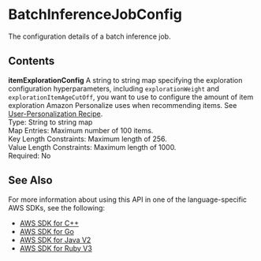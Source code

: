 # BatchInferenceJobConfig<a name="API_BatchInferenceJobConfig"></a>

The configuration details of a batch inference job\.

## Contents<a name="API_BatchInferenceJobConfig_Contents"></a>

 **itemExplorationConfig**   <a name="personalize-Type-BatchInferenceJobConfig-itemExplorationConfig"></a>
A string to string map specifying the exploration configuration hyperparameters, including `explorationWeight` and `explorationItemAgeCutOff`, you want to use to configure the amount of item exploration Amazon Personalize uses when recommending items\. See [User\-Personalization Recipe](native-recipe-new-item-USER_PERSONALIZATION.md)\.  
Type: String to string map  
Map Entries: Maximum number of 100 items\.  
Key Length Constraints: Maximum length of 256\.  
Value Length Constraints: Maximum length of 1000\.  
Required: No

## See Also<a name="API_BatchInferenceJobConfig_SeeAlso"></a>

For more information about using this API in one of the language\-specific AWS SDKs, see the following:
+  [AWS SDK for C\+\+](https://docs.aws.amazon.com/goto/SdkForCpp/personalize-2018-05-22/BatchInferenceJobConfig) 
+  [AWS SDK for Go](https://docs.aws.amazon.com/goto/SdkForGoV1/personalize-2018-05-22/BatchInferenceJobConfig) 
+  [AWS SDK for Java V2](https://docs.aws.amazon.com/goto/SdkForJavaV2/personalize-2018-05-22/BatchInferenceJobConfig) 
+  [AWS SDK for Ruby V3](https://docs.aws.amazon.com/goto/SdkForRubyV3/personalize-2018-05-22/BatchInferenceJobConfig) 